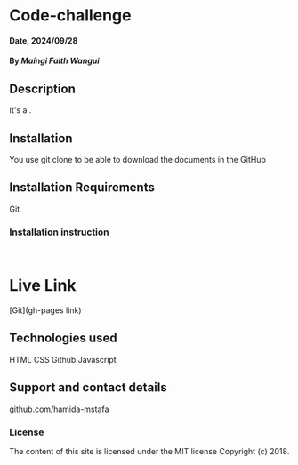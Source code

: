 # Code-challenge
#### Date, 2024/09/28

#### By *Maingi Faith Wangui*

## Description
It's a .

## Installation
You use git clone to be able to download the documents in the GitHub

## Installation Requirements
Git

### Installation instruction
```


```

# Live Link
[Git](gh-pages link)

## Technologies used
HTML
CSS
Github
Javascript

## Support and contact details
github.com/hamida-mstafa

### License
The content of this site is licensed under the MIT license
Copyright (c) 2018.
